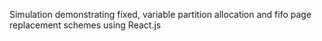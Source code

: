 Simulation demonstrating fixed, variable partition allocation and fifo page replacement schemes using React.js 
